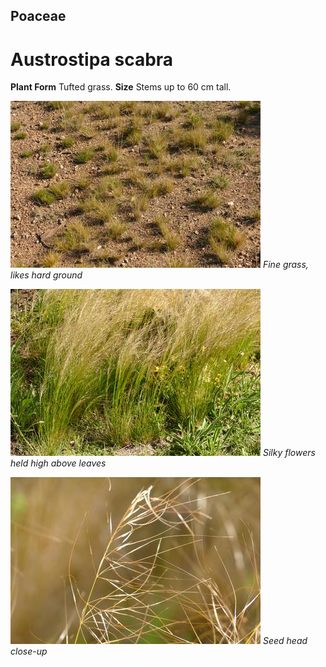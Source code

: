 ## Poaceae
# Austrostipa scabra
 **Plant Form** Tufted grass. **Size** Stems up to 60 cm tall.


![Fine grass, likes hard ground](2118_P6840245.jpg)
 *Fine grass, likes hard ground* 

![Silky flowers held high above leaves](7101_P6860566.jpg)
 *Silky flowers held high above leaves* 

![Seed head close-up](7301_P6860700.jpg)
 *Seed head close-up* 

